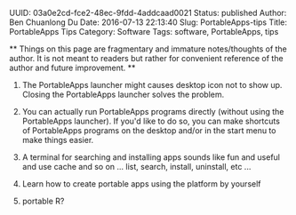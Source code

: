 UUID: 03a0e2cd-fce2-48ec-9fdd-4addcaad0021
Status: published
Author: Ben Chuanlong Du
Date: 2016-07-13 22:13:40
Slug: PortableApps-tips
Title: PortableApps Tips
Category: Software
Tags: software, PortableApps, tips

**
Things on this page are fragmentary and immature notes/thoughts of the author. 
It is not meant to readers but rather for convenient reference of the author and future improvement.
**
 

1. The PortableApps launcher might causes desktop icon not to show up. 
Closing the PortableApps launcher solves the problem.

2. You can actually run PortableApps programs directly (without using the PortableApps launcher). 
If you'd like to do so, 
you can make shortcuts of PortableApps programs on the desktop and/or in the start menu 
to make things easier.


1. A terminal for searching and installing apps sounds like fun and useful
and use cache and so on ... 
list, search, install, uninstall, etc ...

2. Learn how to create portable apps using the platform by yourself 

4. portable R?
